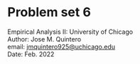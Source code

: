 # Problem set 6
Empirical Analysis II: University of Chicago <br>
Author: Jose M. Quintero <br>
email: jmquintero925@uchicago.edu <br>
Date: Feb. 2022
